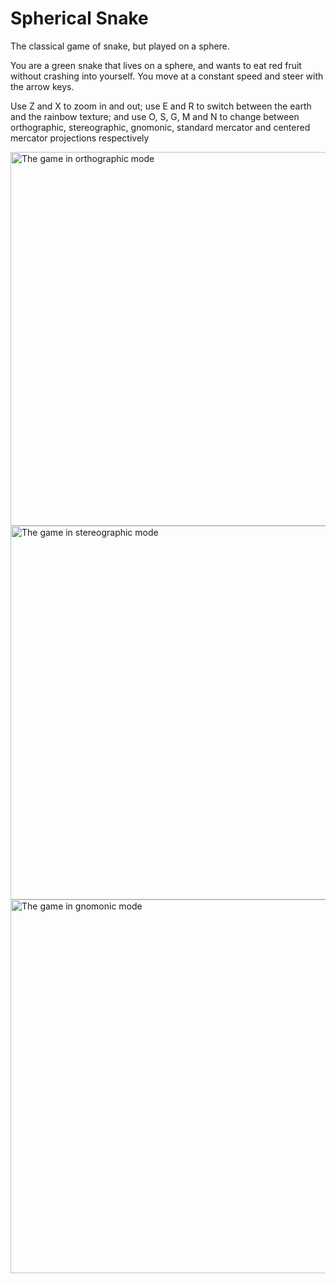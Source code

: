 # Spherical Snake 
The classical game of snake, but played on a sphere.

You are a green snake that lives on a sphere, and wants to eat red fruit without crashing into yourself. You move at a constant speed and steer with the arrow keys.

Use Z and X to zoom in and out; use E and R to switch between the earth and the rainbow texture; and use O, S, G, M and N to change between orthographic, stereographic, gnomonic, standard mercator and centered mercator projections respectively

<img width="598" alt="The game in orthographic mode" src="https://user-images.githubusercontent.com/14027603/179768425-8b0d3b1c-3be3-4479-bab0-bf7931be5490.png">
<img width="598" alt="The game in stereographic mode" src="https://user-images.githubusercontent.com/14027603/179768429-bd11e530-5532-4a26-81c0-c679d8545dbd.png">
<img width="598" alt="The game in gnomonic mode" src="https://user-images.githubusercontent.com/14027603/179768432-1054f408-6ef5-42ac-b117-0abe3b4f84ea.png">


